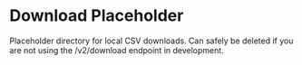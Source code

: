 # Download Placeholder

Placeholder directory for local CSV downloads. Can safely be deleted if you are not using the /v2/download endpoint in development.